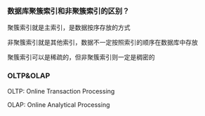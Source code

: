 ###  数据库聚簇索引和非聚簇索引的区别？

聚簇索引就是主索引，是数据按序存放的方式

非聚簇索引就是其他索引，数据不一定按照索引的顺序在数据库中存放

聚簇索引可以是稀疏的，但非聚簇索引则一定是稠密的



### OLTP&OLAP

OLTP: Online Transaction Processing

OLAP: Online Analytical Processing